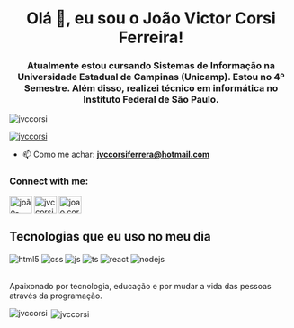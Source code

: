 <h1 align="center">Olá 👋, eu sou o João Victor Corsi Ferreira!</h1>
<h3 align="center">Atualmente estou cursando Sistemas de Informação na Universidade Estadual de Campinas (Unicamp). Estou no 4º Semestre. Além disso, realizei técnico em informática no Instituto Federal de São Paulo.</h3>

<p align="left"> <img src="https://komarev.com/ghpvc/?username=jvccorsi&label=Profile%20views&color=0e75b6&style=flat" alt="jvccorsi" /> </p>

<p align="left"> <a href="https://github.com/ryo-ma/github-profile-trophy"><img src="https://github-profile-trophy.vercel.app/?username=jvccorsi" alt="jvccorsi" /></a> </p>

- 📫 Como me achar: **jvccorsiferrera@hotmail.com**


<h3 align="left">Connect with me:</h3>
<p align="left">
<a href="https://linkedin.com/in/joão-victor-corsi-ferreira" target="blank"><img align="center" src="https://cdn.jsdelivr.net/npm/simple-icons@3.0.1/icons/linkedin.svg" alt="joão-victor-corsi-ferreira" height="30" width="40" /></a>
<a href="https://fb.com/jvccorsi" target="blank"><img align="center" src="https://cdn.jsdelivr.net/npm/simple-icons@3.0.1/icons/facebook.svg" alt="jvccorsi" height="30" width="40" /></a>
<a href="https://instagram.com/joao.corsi" target="blank"><img align="center" src="https://cdn.jsdelivr.net/npm/simple-icons@3.0.1/icons/instagram.svg" alt="joao.corsi" height="30" width="40" /></a>
</p>

## Tecnologias que eu uso no meu dia

<div style="display: inline_block">
  <img align="center" alt="html5" src="https://img.shields.io/badge/HTML5-E34F26?style=for-the-badge&logo=html5&logoColor=white" />
  <img align="center" alt="css" src="https://img.shields.io/badge/CSS3-1572B6?style=for-the-badge&logo=css3&logoColor=white" />
  <img align="center" alt="js" src="https://img.shields.io/badge/JavaScript-F7DF1E?style=for-the-badge&logo=javascript&logoColor=black" />
  <img align="center" alt="ts" src="https://img.shields.io/badge/TypeScript-007ACC?style=for-the-badge&logo=typescript&logoColor=white" />
  <img align="center" alt="react" src="https://img.shields.io/badge/React-20232A?style=for-the-badge&logo=react&logoColor=61DAFB" />
  <img align="center" alt="nodejs" src="https://img.shields.io/badge/Node.js-43853D?style=for-the-badge&logo=node.js&logoColor=white" />
</div><br/>

Apaixonado por tecnologia, educação e por mudar a vida das pessoas através da programação.


<p><img align="left" src="https://github-readme-stats.vercel.app/api/top-langs?username=jvccorsi&show_icons=true&locale=en&layout=compact" alt="jvccorsi" /></p>

<p>&nbsp;<img align="center" src="https://github-readme-stats.vercel.app/api?username=jvccorsi&show_icons=true&locale=pt-br&theme=radical" alt="jvccorsi" /></p>
